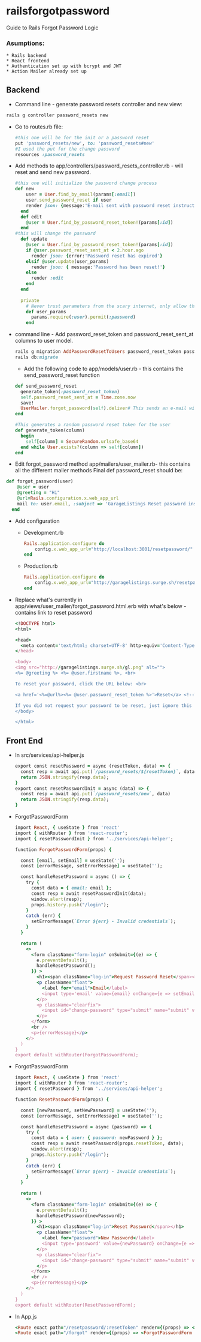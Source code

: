 # railsforgotpassword
Guide to Rails Forgot Password Logic

### Asumptions:
	* Rails backend  
	* React frontend  
	* Authentication set up with bcrypt and JWT  
	* Action Mailer already set up  

## Backend
* Command line - generate password resets controller and new view:
```ruby
rails g controller password_resets new
``` 

* Go to routes.rb file:  

	```ruby
	#this one will be for the init or a password reset
	put 'password_resets/new', to: 'password_resets#new'
	#I used the put for the change password
	resources :password_resets
	```  

* Add methods to app/controllers/password_resets_controller.rb - will reset and send new password.  

	```ruby
	#this one will initialize the password change process
	def new
	    user = User.find_by_email(params[:email])
	    user.send_password_reset if user
	    render json: {message:'E-mail sent with password reset instructions.'}
	  end
	  def edit
	    @user = User.find_by_password_reset_token!(params[:id])
	  end
	#this will change the password
	  def update
	    @user = User.find_by_password_reset_token!(params[:id])
	    if @user.password_reset_sent_at < 2.hour.ago
	      render json: {error:'Password reset has expired'}
	    elsif @user.update(user_params)
	      render json: { message:'Password has been reset!'}
	    else
	      render :edit
	    end
	  end
	  
	  private
	    # Never trust parameters from the scary internet, only allow the white list through.
	    def user_params
	      params.require(:user).permit(:password)
	    end
	``` 
* command line - Add password_reset_token and password_reset_sent_at columns to user model. 
	```ruby
	rails g migration AddPasswordResetToUsers password_reset_token password_reset_sent_at:datetime
	rails db:migrate
	```  
	
	* Add the following code to app/models/user.rb - this contains the send_password_reset function  
	
	```ruby
	def send_password_reset
	  generate_token(:password_reset_token)
	  self.password_reset_sent_at = Time.zone.now
	  save!
	  UserMailer.forgot_password(self).deliver# This sends an e-mail with a link for the user to reset the password
	end
	
	#This generates a random password reset token for the user
	def generate_token(column)
	  begin
	    self[column] = SecureRandom.urlsafe_base64
	  end while User.exists?(column => self[column])
	end
	```  

* Edit forgot_password method app/mailers/user_mailer.rb- this contains all the different mailer methods Final def password_reset should be:  
```ruby  
def forgot_password(user)
    @user = user
    @greeting = "Hi"
    @url=Rails.configuration.x.web_app_url
    mail to: user.email, :subject => 'GarageListings Reset password instructions'
  end
```  
* Add configuration
    * Development.rb  
    
    	```ruby   
    	Rails.application.configure do
    		config.x.web_app_url="http://localhost:3001/resetpassword/"
  		end  
  		```   
    * Production.rb  

    	```ruby  
		Rails.application.configure do
    		config.x.web_app_url="http://garagelistings.surge.sh/resetpassword/"
  		end
		```  
* Replace what's currently in app/views/user_mailer/forgot_password.html.erb with what's below - contains link to reset password  

	```ruby
	<!DOCTYPE html>
	<html>
	
	<head>
	  <meta content='text/html; charset=UTF-8' http-equiv='Content-Type' />
	</head>
	
	<body>
	<img src="http://garagelistings.surge.sh/gl.png" alt="">
	<%= @greeting %> <%= @user.firstname %>, <br>
	
	To reset your password, click the URL below: <br>
	
	<a href='<%=@url%><%= @user.password_reset_token %>'>Reset</a> <!--This is the link to reset your password-->
	
	If you did not request your password to be reset, just ignore this e-mail and your password will stay the same.
	</body>
	
	</html>
	```  

## Front End  
* In src/services/api-helper.js 
 
	```ruby
	export const resetPassword = async (resetToken, data) => {
	  const resp = await api.put(`/password_resets/${resetToken}`, data)
	  return JSON.stringify(resp.data);
	}
	export const resetPasswordInit = async (data) => {
	  const resp = await api.put(`/password_resets/new`, data)
	  return JSON.stringify(resp.data);
	}
	```  
* ForgotPasswordForm  

	```ruby
	import React, { useState } from 'react'
	import { withRouter } from 'react-router';
	import { resetPasswordInit } from '../services/api-helper';
	
	function ForgotPasswordForm(props) {
	
	  const [email, setEmail] = useState('');
	  const [errorMessage, setErrorMessage] = useState('');
	
	  const handleResetPassword = async () => {
	    try {
	      const data = { email: email };
	      const resp = await resetPasswordInit(data);
	      window.alert(resp);
	      props.history.push("/login");
	    }
	    catch (err) {
	      setErrorMessage(`Error ${err} - Invalid credentials`);
	    }
	  }
	
	  return (
	    <>
	      <form className="form-login" onSubmit={(e) => {
	        e.preventDefault();
	        handleResetPassword();
	      }} >
	        <h1><span className="log-in">Request Password Reset</span></h1>
	        <p className="float">
	          <label for="email">Email</label>
	          <input type='email' value={email} onChange={e => setEmail(e.target.value)} placeholder="Email" />
	        </p>
	        <p className="clearfix">
	          <input id="change-password" type="submit" name="submit" value="Request Password Reset" />
	        </p>
	      </form>
	      <br />
	      <p>{errorMessage}</p>
	    </>
	  )
	}
	export default withRouter(ForgotPasswordForm);
	```  
* ForgotPasswordForm  

	```ruby
	import React, { useState } from 'react'
	import { withRouter } from 'react-router';
	import { resetPassword } from '../services/api-helper';
	
	function ResetPasswordForm(props) {
	
	  const [newPassword, setNewPassword] = useState('');
	  const [errorMessage, setErrorMessage] = useState('');
	
	  const handleResetPassword = async (password) => {
	    try {
	      const data = { user: { password: newPassword } };
	      const resp = await resetPassword(props.resetToken, data);
	      window.alert(resp);
	      props.history.push("/login");
	    }
	    catch (err) {
	      setErrorMessage(`Error ${err} - Invalid credentials`);
	    }
	  }
	
	  return (
	    <>
	      <form className="form-login" onSubmit={(e) => {
	        e.preventDefault();
	        handleResetPassword(newPassword);
	      }} >
	        <h1><span className="log-in">Reset Password</span></h1>
	        <p className="float">
	          <label for="password">New Password</label>
	          <input type='password' value={newPassword} onChange={e => setNewPassword(e.target.value)} placeholder="New Password" className="showpassword" />
	        </p>
	        <p className="clearfix">
	          <input id="change-password" type="submit" name="submit" value="Reset Password" />
	        </p>
	      </form>
	      <br />
	      <p>{errorMessage}</p>
	    </>
	  )
	}
	export default withRouter(ResetPasswordForm);
	```

* In App.js  

	```ruby
	<Route exact path="/resetpassword/:resetToken" render={(props) => <ResetPasswordForm resetToken={props.match.params.resetToken} />} />
	<Route exact path="/forgot" render={(props) => <ForgotPasswordForm />} />
	```